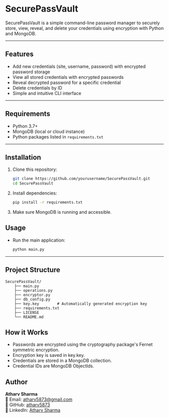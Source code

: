 # SecurePassVault

SecurePassVault is a simple command-line password manager to securely store, view, reveal, and delete your credentials using encryption with Python and MongoDB.

---

## Features

- Add new credentials (site, username, password) with encrypted password storage
- View all stored credentials with encrypted passwords
- Reveal decrypted password for a specific credential
- Delete credentials by ID
- Simple and intuitive CLI interface

---

## Requirements

- Python 3.7+
- MongoDB (local or cloud instance)
- Python packages listed in `requirements.txt`

---

## Installation

1. Clone this repository:

   ```bash
   git clone https://github.com/yourusername/SecurePassVault.git
   cd SecurePassVault

2. Install dependencies:
    ```bash
    pip install -r requirements.txt

3. Make sure MongoDB is running and accessible.

## Usage

- Run the main application:
    ```bash
    python main.py

---

## Project Structure
    SecurePassVault/
        ├── main.py
        ├── operations.py
        ├── encryptor.py
        ├── db_config.py
        ├── key.key        # Automatically generated encryption key
        ├── requirements.txt
        ├── LICENSE
        └── README.md

## How it Works
- Passwords are encrypted using the cryptography package's Fernet symmetric encryption.
- Encryption key is saved in key.key.
- Credentials are stored in a MongoDB collection.
- Credential IDs are MongoDB ObjectIds.

## Author

**Atharv Sharma**  
📧 Email: [atharv5873@gmail.com](mailto:atharv5873@gmail.com)  
🐙 GitHub: [atharv5873](https://github.com/atharv5873)  
🔗 LinkedIn: [Atharv Sharma](https://www.linkedin.com/in/atharv-sharma-a3b6a0251/)

